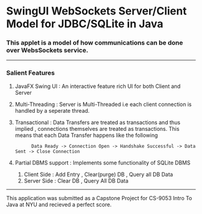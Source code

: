 # SwingUI WebSockets Server/Client Model for JDBC/SQLite in Java
### This applet is a model of how communications can be done over WebsSockets service. 
---
### Salient Features
1. JavaFX Swing UI
: An interactive feature rich UI for both Client and Server
2. Multi-Threading 
: Server is Multi-Threaded i.e each client connection is handled by a seperate thread.
3. Transactional
: Data Transfers are treated as transactions and thus implied , connections themselves are treated as transactions. This means that each Data Transfer happens like the following
           
             Data Ready -> Connection Open -> Handshake Successful -> Data Sent -> Close Connection 

4. Partial DBMS support
: Implements some functionality of SQLite DBMS 


     1. Client Side
     :  Add Entry , Clear(purge) DB , Query all DB Data
     2. Server Side 
     : Clear DB , Query All DB Data
  
---
This application was submitted as a Capstone Project for CS-9053 Intro To Java at NYU and recieved a perfect score.


